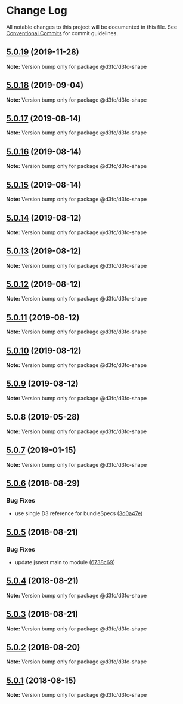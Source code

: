 # Change Log

All notable changes to this project will be documented in this file.
See [Conventional Commits](https://conventionalcommits.org) for commit guidelines.

## [5.0.19](https://github.com/d3fc/d3fc/compare/@d3fc/d3fc-shape@5.0.18...@d3fc/d3fc-shape@5.0.19) (2019-11-28)

**Note:** Version bump only for package @d3fc/d3fc-shape





## [5.0.18](https://github.com/d3fc/d3fc/compare/@d3fc/d3fc-shape@5.0.17...@d3fc/d3fc-shape@5.0.18) (2019-09-04)

**Note:** Version bump only for package @d3fc/d3fc-shape





<a name="5.0.17"></a>
## [5.0.17](https://github.com/d3fc/d3fc/compare/@d3fc/d3fc-shape@5.0.16...@d3fc/d3fc-shape@5.0.17) (2019-08-14)




**Note:** Version bump only for package @d3fc/d3fc-shape

<a name="5.0.16"></a>
## [5.0.16](https://github.com/d3fc/d3fc/compare/@d3fc/d3fc-shape@5.0.15...@d3fc/d3fc-shape@5.0.16) (2019-08-14)




**Note:** Version bump only for package @d3fc/d3fc-shape

<a name="5.0.15"></a>
## [5.0.15](https://github.com/d3fc/d3fc/compare/@d3fc/d3fc-shape@5.0.14...@d3fc/d3fc-shape@5.0.15) (2019-08-14)




**Note:** Version bump only for package @d3fc/d3fc-shape

<a name="5.0.14"></a>
## [5.0.14](https://github.com/d3fc/d3fc/compare/@d3fc/d3fc-shape@5.0.13...@d3fc/d3fc-shape@5.0.14) (2019-08-12)




**Note:** Version bump only for package @d3fc/d3fc-shape

<a name="5.0.13"></a>
## [5.0.13](https://github.com/d3fc/d3fc/compare/@d3fc/d3fc-shape@5.0.12...@d3fc/d3fc-shape@5.0.13) (2019-08-12)




**Note:** Version bump only for package @d3fc/d3fc-shape

<a name="5.0.12"></a>
## [5.0.12](https://github.com/d3fc/d3fc/compare/@d3fc/d3fc-shape@5.0.11...@d3fc/d3fc-shape@5.0.12) (2019-08-12)




**Note:** Version bump only for package @d3fc/d3fc-shape

<a name="5.0.11"></a>
## [5.0.11](https://github.com/d3fc/d3fc/compare/@d3fc/d3fc-shape@5.0.10...@d3fc/d3fc-shape@5.0.11) (2019-08-12)




**Note:** Version bump only for package @d3fc/d3fc-shape

<a name="5.0.10"></a>
## [5.0.10](https://github.com/d3fc/d3fc/compare/@d3fc/d3fc-shape@5.0.9...@d3fc/d3fc-shape@5.0.10) (2019-08-12)




**Note:** Version bump only for package @d3fc/d3fc-shape

<a name="5.0.9"></a>
## [5.0.9](https://github.com/d3fc/d3fc/compare/@d3fc/d3fc-shape@5.0.8...@d3fc/d3fc-shape@5.0.9) (2019-08-12)




**Note:** Version bump only for package @d3fc/d3fc-shape

<a name="5.0.8"></a>
## 5.0.8 (2019-05-28)




**Note:** Version bump only for package @d3fc/d3fc-shape

<a name="5.0.7"></a>
## [5.0.7](https://github.com/d3fc/d3fc/compare/@d3fc/d3fc-shape@5.0.6...@d3fc/d3fc-shape@5.0.7) (2019-01-15)




**Note:** Version bump only for package @d3fc/d3fc-shape

<a name="5.0.6"></a>
## [5.0.6](https://github.com/d3fc/d3fc/compare/@d3fc/d3fc-shape@5.0.5...@d3fc/d3fc-shape@5.0.6) (2018-08-29)


### Bug Fixes

* use single D3 reference for bundleSpecs ([3d0a47e](https://github.com/d3fc/d3fc/commit/3d0a47e))




<a name="5.0.5"></a>
## [5.0.5](https://github.com/d3fc/d3fc/compare/@d3fc/d3fc-shape@5.0.4...@d3fc/d3fc-shape@5.0.5) (2018-08-21)


### Bug Fixes

* update jsnext:main to module ([6738c69](https://github.com/d3fc/d3fc/commit/6738c69))




<a name="5.0.4"></a>
## [5.0.4](https://github.com/d3fc/d3fc/compare/@d3fc/d3fc-shape@5.0.3...@d3fc/d3fc-shape@5.0.4) (2018-08-21)




**Note:** Version bump only for package @d3fc/d3fc-shape

<a name="5.0.3"></a>
## [5.0.3](https://github.com/d3fc/d3fc-shape/compare/@d3fc/d3fc-shape@5.0.2...@d3fc/d3fc-shape@5.0.3) (2018-08-21)




**Note:** Version bump only for package @d3fc/d3fc-shape

<a name="5.0.2"></a>
## [5.0.2](https://github.com/d3fc/d3fc/compare/@d3fc/d3fc-shape@5.0.1...@d3fc/d3fc-shape@5.0.2) (2018-08-20)




**Note:** Version bump only for package @d3fc/d3fc-shape

<a name="5.0.1"></a>
## [5.0.1](https://github.com/d3fc/d3fc/compare/@d3fc/d3fc-shape@5.0.0...@d3fc/d3fc-shape@5.0.1) (2018-08-15)




**Note:** Version bump only for package @d3fc/d3fc-shape
